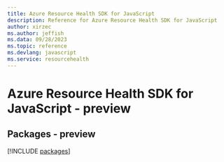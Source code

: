 ```yaml
---
title: Azure Resource Health SDK for JavaScript
description: Reference for Azure Resource Health SDK for JavaScript
author: xirzec
ms.author: jeffish
ms.data: 09/28/2023
ms.topic: reference
ms.devlang: javascript
ms.service: resourcehealth
---
```

# Azure Resource Health SDK for JavaScript - preview
## Packages - preview
[!INCLUDE [packages](resource-health-index.md)]